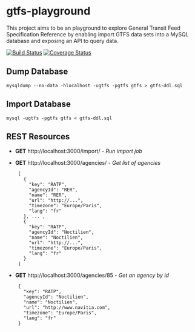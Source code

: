 gtfs-playground
===============

This project aims to be an playground to explore General Transit Feed Specification Reference by enabling import GTFS data sets into a MySQL database and exposing an API to query data.

[![Build Status](https://travis-ci.org/helyx-io/gtfs-playground.svg?branch=master)](https://travis-ci.org/helyx-io/gtfs-playground)
[![Coverage Status](https://coveralls.io/repos/helyx-io/gtfs-playground/badge.png)](https://coveralls.io/r/helyx-io/gtfs-playground)

Dump Database
-------------

    mysqldump --no-data -hlocalhost -ugtfs -pgtfs gtfs > gtfs-ddl.sql
    
    

Import Database
---------------

    mysql -ugtfs -pgtfs gtfs < gtfs-ddl.sql
    
    
REST Resources
--------------

 - **GET** http://localhost:3000/import/ - *Run import job*
 - **GET** http://localhost:3000/agencies/ - *Get list of agencies*

        [
          {
            "key": "RATP",
            "agencyId": "RER",
            "name": "RER",
            "url": "http://...",
            "timezone": "Europe/Paris",
            "lang": "fr"
          }, ... ,
          {
            "key": "RATP",
            "agencyId": "Noctilien",
            "name": "Noctilien",
            "url": "http://...",
            "timezone": "Europe/Paris",
            "lang": "fr"
          }
        ]

 - **GET** http://localhost:3000/agencies/85 - *Get an agency by id*

        {
          "key": "RATP",
          "agencyId": "Noctilien",
          "name": "Noctilien",
          "url": "http://www.navitia.com",
          "timezone": "Europe/Paris",
          "lang": "fr"
        }
